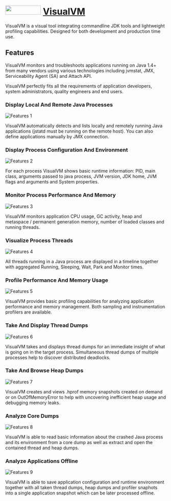 # <img src="https://visualvm.github.io/images/visualvm_logo_small.png" width="111" height="29"/> [VisualVM](https://chocolatey.org/packages/visualvm)

VisualVM is a visual tool integrating commandline JDK tools and lightweight profiling capabilities.
Designed for both development and production time use.

## Features

VisualVM monitors and troubleshoots applications running on Java 1.4+ from many vendors using various technologies including jvmstat, JMX, Serviceability Agent (SA) and Attach API.

VisualVM perfectly fits all the requirements of application developers, system administrators, quality engineers and end users.

### Display Local And Remote Java Processes

![Features 1](https://visualvm.github.io/images/features_1.png)

VisualVM automatically detects and lists locally and remotely running Java applications (jstatd must be running on the remote host). You can also define applications manually by JMX connection.

### Display Process Configuration And Environment

![Features 2](https://visualvm.github.io/images/features_2.png)

For each process VisualVM shows basic runtime information: PID, main class, arguments passed to java process, JVM version, JDK home, JVM flags and arguments and System properties.

### Monitor Process Performance And Memory

![Features 3](https://visualvm.github.io/images/features_3.png)

VisualVM monitors application CPU usage, GC activity, heap and metaspace / permanent generation memory, number of loaded classes and running threads.

### Visualize Process Threads

![Features 4](https://visualvm.github.io/images/features_4.png)

All threads running in a Java process are displayed in a timeline together with aggregated Running, Sleeping, Wait, Park and Monitor times.

### Profile Performance And Memory Usage

![Features 5](https://visualvm.github.io/images/features_5.png)

VisualVM provides basic profiling capabilities for analyzing application performance and memory management. Both sampling and instrumentation profilers are available.

### Take And Display Thread Dumps

![Features 6](https://visualvm.github.io/images/features_6.png)

VisualVM takes and displays thread dumps for an immediate insight of what is going on in the target process. Simultaneous thread dumps of multiple processes help to discover distributed deadlocks.

### Take And Browse Heap Dumps

![Features 7](https://visualvm.github.io/images/features_7.png)

VisualVM creates and views .hprof memory snapshots created on demand or on OutOfMemoryError to help with uncovering inefficient heap usage and debugging memory leaks.

### Analyze Core Dumps

![Features 8](https://visualvm.github.io/images/features_8.png)

VisualVM is able to read basic information about the crashed Java process and its environment from a core dump as well as extract and open the contained thread and heap dumps.

### Analyze Applications Offline

![Features 9](https://visualvm.github.io/images/features_9.png)

VisualVM is able to save application configuration and runtime environment together with all taken thread dumps, heap dumps and profiler snaphots into a single application snapshot which can be later processed offline.
